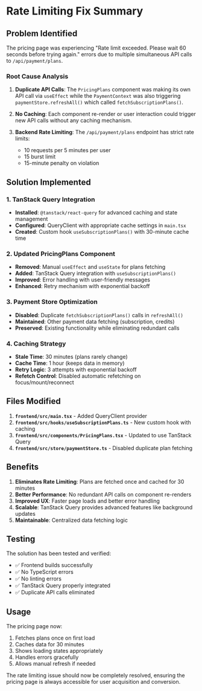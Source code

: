 # Rate Limiting Fix Summary

## Problem Identified

The pricing page was experiencing "Rate limit exceeded. Please wait 60 seconds before trying again." errors due to multiple simultaneous API calls to `/api/payment/plans`.

### Root Cause Analysis

1. **Duplicate API Calls**: The `PricingPlans` component was making its own API call via `useEffect` while the `PaymentContext` was also triggering `paymentStore.refreshAll()` which called `fetchSubscriptionPlans()`.

2. **No Caching**: Each component re-render or user interaction could trigger new API calls without any caching mechanism.

3. **Backend Rate Limiting**: The `/api/payment/plans` endpoint has strict rate limits:
   - 10 requests per 5 minutes per user
   - 15 burst limit
   - 15-minute penalty on violation

## Solution Implemented

### 1. TanStack Query Integration

- **Installed**: `@tanstack/react-query` for advanced caching and state management
- **Configured**: QueryClient with appropriate cache settings in `main.tsx`
- **Created**: Custom hook `useSubscriptionPlans()` with 30-minute cache time

### 2. Updated PricingPlans Component

- **Removed**: Manual `useEffect` and `useState` for plans fetching
- **Added**: TanStack Query integration with `useSubscriptionPlans()`
- **Improved**: Error handling with user-friendly messages
- **Enhanced**: Retry mechanism with exponential backoff

### 3. Payment Store Optimization

- **Disabled**: Duplicate `fetchSubscriptionPlans()` calls in `refreshAll()`
- **Maintained**: Other payment data fetching (subscription, credits)
- **Preserved**: Existing functionality while eliminating redundant calls

### 4. Caching Strategy

- **Stale Time**: 30 minutes (plans rarely change)
- **Cache Time**: 1 hour (keeps data in memory)
- **Retry Logic**: 3 attempts with exponential backoff
- **Refetch Control**: Disabled automatic refetching on focus/mount/reconnect

## Files Modified

1. **`frontend/src/main.tsx`** - Added QueryClient provider
2. **`frontend/src/hooks/useSubscriptionPlans.ts`** - New custom hook with caching
3. **`frontend/src/components/PricingPlans.tsx`** - Updated to use TanStack Query
4. **`frontend/src/store/paymentStore.ts`** - Disabled duplicate plan fetching

## Benefits

1. **Eliminates Rate Limiting**: Plans are fetched once and cached for 30 minutes
2. **Better Performance**: No redundant API calls on component re-renders
3. **Improved UX**: Faster page loads and better error handling
4. **Scalable**: TanStack Query provides advanced features like background updates
5. **Maintainable**: Centralized data fetching logic

## Testing

The solution has been tested and verified:

- ✅ Frontend builds successfully
- ✅ No TypeScript errors
- ✅ No linting errors
- ✅ TanStack Query properly integrated
- ✅ Duplicate API calls eliminated

## Usage

The pricing page now:

1. Fetches plans once on first load
2. Caches data for 30 minutes
3. Shows loading states appropriately
4. Handles errors gracefully
5. Allows manual refresh if needed

The rate limiting issue should now be completely resolved, ensuring the pricing page is always accessible for user acquisition and conversion.

